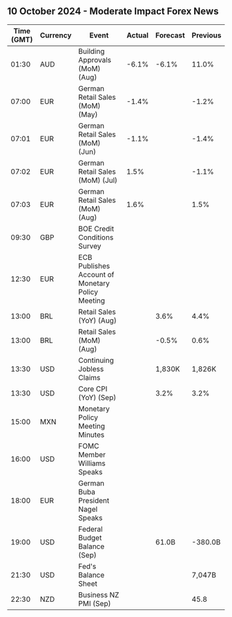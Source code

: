 ## 10 October 2024 - Moderate Impact Forex News

| Time (GMT) | Currency | Event | Actual | Forecast | Previous |
|------|----------|-------|--------|----------|----------|
| 01:30 | AUD | Building Approvals (MoM) (Aug) | -6.1% | -6.1% | 11.0% |
| 07:00 | EUR | German Retail Sales (MoM) (May) | -1.4% |  | -1.2% |
| 07:01 | EUR | German Retail Sales (MoM) (Jun) | -1.1% |  | -1.4% |
| 07:02 | EUR | German Retail Sales (MoM) (Jul) | 1.5% |  | -1.1% |
| 07:03 | EUR | German Retail Sales (MoM) (Aug) | 1.6% |  | 1.5% |
| 09:30 | GBP | BOE Credit Conditions Survey |  |  |  |
| 12:30 | EUR | ECB Publishes Account of Monetary Policy Meeting |  |  |  |
| 13:00 | BRL | Retail Sales (YoY) (Aug) |  | 3.6% | 4.4% |
| 13:00 | BRL | Retail Sales (MoM) (Aug) |  | -0.5% | 0.6% |
| 13:30 | USD | Continuing Jobless Claims |  | 1,830K | 1,826K |
| 13:30 | USD | Core CPI (YoY) (Sep) |  | 3.2% | 3.2% |
| 15:00 | MXN | Monetary Policy Meeting Minutes |  |  |  |
| 16:00 | USD | FOMC Member Williams Speaks |  |  |  |
| 18:00 | EUR | German Buba President Nagel Speaks |  |  |  |
| 19:00 | USD | Federal Budget Balance (Sep) |  | 61.0B | -380.0B |
| 21:30 | USD | Fed's Balance Sheet |  |  | 7,047B |
| 22:30 | NZD | Business NZ PMI (Sep) |  |  | 45.8 |
